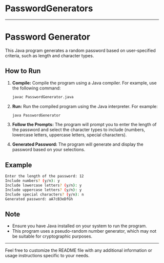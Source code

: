 # PasswordGenerators


---

# Password Generator

This Java program generates a random password based on user-specified criteria, such as length and character types.

## How to Run

1. **Compile:** Compile the program using a Java compiler. For example, use the following command:

   ```sh
   javac PasswordGenerator.java
   ```

2. **Run:** Run the compiled program using the Java interpreter. For example:

   ```sh
   java PasswordGenerator
   ```

3. **Follow the Prompts:** The program will prompt you to enter the length of the password and select the character types to include (numbers, lowercase letters, uppercase letters, special characters).

4. **Generated Password:** The program will generate and display the password based on your selections.

## Example

```sh
Enter the length of the password: 12
Include numbers? (y/n): y
Include lowercase letters? (y/n): y
Include uppercase letters? (y/n): y
Include special characters? (y/n): n
Generated password: aA7cB3eDfGh
```

## Note

- Ensure you have Java installed on your system to run the program.
- This program uses a pseudo-random number generator, which may not be suitable for cryptographic purposes.

---

Feel free to customize the README file with any additional information or usage instructions specific to your needs.
